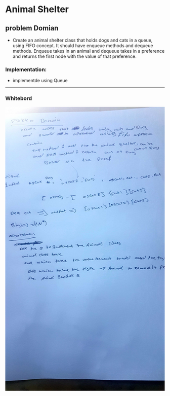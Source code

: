 # Animal Shelter

## problem Domian
- Create an animal shelter class that holds dogs and cats in a queue, using FIFO concept. It should have enqueue methods and dequeue methods. Enqueue takes in an animal and dequeue takes in a preference and returns the first node with the value of that preference.

### Implementation:
- implementde using Queue 
___

### Whitebord
![Animal](../assets/animal.jpg)
